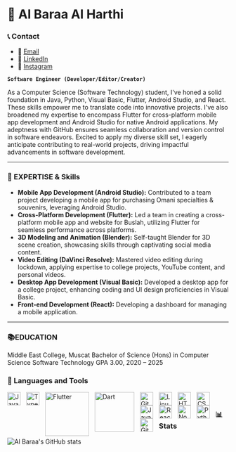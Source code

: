 # 👤 Al Baraa Al Harthi

### 📞 Contact

- 📧 [Email](mailto:albraa9021@gmail.com)
- 💼 [LinkedIn](http://linkedin.com/in/al-baraa-al-harthi-740340212)
- 📸 [Instagram](https://www.instagram.com/sp_nr/)

**`Software Engineer (Developer/Editor/Creator)`**

As a Computer Science (Software Technology) student, I've honed a solid foundation in Java, Python, Visual Basic, Flutter, Android Studio, and React. These skills empower me to translate code into innovative projects. I've also broadened my expertise to encompass Flutter for cross-platform mobile app development and Android Studio for native Android applications. My adeptness with GitHub ensures seamless collaboration and version control in software endeavors. Excited to apply my diverse skill set, I eagerly anticipate contributing to real-world projects, driving impactful advancements in software development.

---

### 💫 EXPERTISE & Skills

- **Mobile App Development (Android Studio):** Contributed to a team project developing a mobile app for purchasing Omani specialties & souvenirs, leveraging Android Studio.
- **Cross-Platform Development (Flutter):** Led a team in creating a cross-platform mobile app and website for Buslah, utilizing Flutter for seamless performance across platforms.
- **3D Modeling and Animation (Blender):** Self-taught Blender for 3D scene creation, showcasing skills through captivating social media content.
- **Video Editing (DaVinci Resolve):** Mastered video editing during lockdown, applying expertise to college projects, YouTube content, and personal videos.
- **Desktop App Development (Visual Basic):** Developed a desktop app for a college project, enhancing coding and UI design proficiencies in Visual Basic.
- **Front-end Development (React):** Developing a dashboard for managing a mobile application.

---

### 📚EDUCATION

Middle East College, Muscat Bachelor of Science (Hons) in Computer Science Software Technology GPA 3.00, 2020 – 2025

### 🧰 Languages and Tools

<img align="left" alt="Java" width="30px" style="padding-right:10px;" src="https://cdn.jsdelivr.net/gh/devicons/devicon/icons/java/java-original.svg"/>
<img align="left" alt="TypeScript" width="30px" style="padding-right:10px;" src="https://cdn.jsdelivr.net/gh/devicons/devicon/icons/typescript/typescript-plain.svg"/>
<img align="left" alt="Flutter" width="100px" style="padding-right:10px;" src="https://storage.googleapis.com/cms-storage-bucket/6a07d8a62f4308d2b854.svg"/>
<img align="left" alt="Dart" width="90px" style="padding-right:10px;" src="https://dart.dev/assets/img/logo/logo-white-text.svg"/>
<img align="left" alt="Git" width="30px" style="padding-right:10px;" src="https://cdn.jsdelivr.net/gh/devicons/devicon/icons/git/git-original.svg"/>
<img align="left" alt="Linux" width="30px" style="padding-right:10px;" src="https://cdn.jsdelivr.net/gh/devicons/devicon/icons/linux/linux-original.svg"/>
<img align="left" alt="HTML" width="30px" style="padding-right:10px;" src="https://cdn.jsdelivr.net/gh/devicons/devicon/icons/html5/html5-plain.svg"/>
<img align="left" alt="CSS" width="30px" style="padding-right:10px;" src="https://cdn.jsdelivr.net/gh/devicons/devicon/icons/css3/css3-plain.svg"/>
<img align="left" alt="JavaScript" width="30px" style="padding-right:10px;" src="https://cdn.jsdelivr.net/gh/devicons/devicon/icons/javascript/javascript-plain.svg"/>
<img align="left" alt="React" width="30px" style="padding-right:10px;" src="https://cdn.jsdelivr.net/gh/devicons/devicon/icons/react/react-original.svg"/>
<img align="left" alt="NodeJS" width="30px" style="padding-right:10px;" src="https://cdn.jsdelivr.net/gh/devicons/devicon/icons/nodejs/nodejs-original.svg"/>
<img align="left" alt="Python" width="30px" style="padding-right:10px;" src="https://cdn.jsdelivr.net/gh/devicons/devicon/icons/python/python-plain.svg"/>
<img align="left" alt="GitHub" width="30px" style="padding-right:10px;" src="https://cdn.jsdelivr.net/gh/devicons/devicon/icons/github/github-original.svg"/>

<br />

### 📊 Stats

![Al Baraa's GitHub stats](https://github-readme-stats.vercel.app/api?username=albaraa-prog&show_icons=true&theme=gruvbox)

